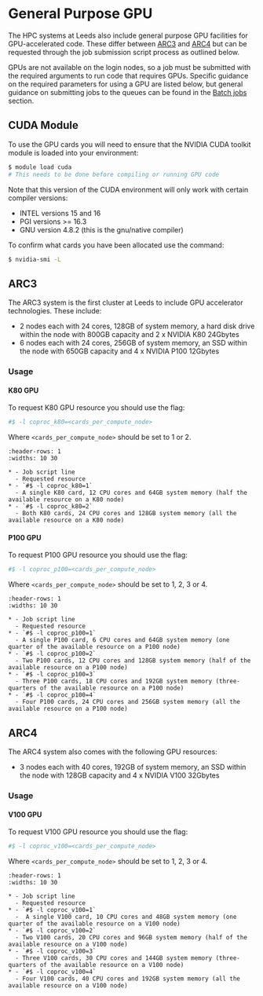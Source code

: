 # General Purpose GPU

The HPC systems at Leeds also include general purpose GPU facilities for GPU-accelerated code. These differ between [ARC3](#arc3) and [ARC4](#arc4) but can be requested through the job submission script process as outlined below.

GPUs are not available on the login nodes, so a job must be submitted with the required arguments to run code that requires GPUs.  Specific guidance on the required parameters for using a GPU are listed below, but general guidance on submitting jobs to the queues can be found in the [Batch jobs](batchjob) section.

## CUDA Module

To use the GPU cards you will need to ensure that the NVIDIA CUDA toolkit module is loaded into your environment:

```bash
$ module load cuda
# This needs to be done before compiling or running GPU code
```

Note that this version of the CUDA environment will only work with certain compiler versions:

- INTEL versions 15 and 16
- PGI versions >= 16.3
- GNU version 4.8.2 (this is the gnu/native compiler)

To confirm what cards you have been allocated use the command:

```bash
$ nvidia-smi -L
```

## ARC3

The ARC3 system is the first cluster at Leeds to include GPU accelerator technologies. These include:

- 2 nodes each with 24 cores, 128GB of system memory, a hard disk drive within the node with 800GB capacity and 2 x NVIDIA K80 24Gbytes
- 6 nodes each with 24 cores, 256GB of system memory, an SSD within the node with 650GB capacity and 4 x NVIDIA P100 12Gbytes

### Usage

#### K80 GPU

To request K80 GPU resource you should use the flag:

```bash
#$ -l coproc_k80=<cards_per_compute_node>
```

Where `<cards_per_compute_node>` should be set to 1 or 2.

```{list-table}
:header-rows: 1
:widths: 10 30

* - Job script line
  - Requested resource
* - `#$ -l coproc_k80=1`
  - A single K80 card, 12 CPU cores and 64GB system memory (half the available resource on a K80 node)
* - `#$ -l coproc_k80=2`
  - Both K80 cards, 24 CPU cores and 128GB system memory (all the available resource on a K80 node)
```

#### P100 GPU

To request P100 GPU resource you should use the flag:

```bash
#$ -l coproc_p100=<cards_per_compute_node>
```

Where `<cards_per_compute_node>` should be set to 1, 2, 3 or 4.

```{list-table}
:header-rows: 1
:widths: 10 30

* - Job script line
  - Requested resource
* - `#$ -l coproc_p100=1`
  - A single P100 card, 6 CPU cores and 64GB system memory (one quarter of the available resource on a P100 node)
* - `#$ -l coproc_p100=2`
  - Two P100 cards, 12 CPU cores and 128GB system memory (half of the available resource on a P100 node)
* - `#$ -l coproc_p100=3`
  - Three P100 cards, 18 CPU cores and 192GB system memory (three-quarters of the available resource on a P100 node)
* - `#$ -l coproc_p100=4`
  - Four P100 cards, 24 CPU cores and 256GB system memory (all the available resource on a P100 node)
```

## ARC4

The ARC4 system also comes with the following GPU resources:

- 3 nodes each with 40 cores, 192GB of system memory, an SSD within the node with 128GB capacity and 4 x NVIDIA V100 32Gbytes

### Usage

#### V100 GPU

To request V100 GPU resource you should use the flag:

```bash
#$ -l coproc_v100=<cards_per_compute_node>
```

Where `<cards_per_compute_node>` should be set to 1, 2, 3 or 4.

```{list-table}
:header-rows: 1
:widths: 10 30

* - Job script line
  - Requested resource
* - `#$ -l coproc_v100=1`
  -  A single V100 card, 10 CPU cores and 48GB system memory (one quarter of the available resource on a V100 node)
* - `#$ -l coproc_v100=2`
  - Two V100 cards, 20 CPU cores and 96GB system memory (half of the available resource on a V100 node)
* - `#$ -l coproc_v100=3`
  - Three V100 cards, 30 CPU cores and 144GB system memory (three-quarters of the available resource on a V100 node)
* - `#$ -l coproc_v100=4`
  - Four V100 cards, 40 CPU cores and 192GB system memory (all the available resource on a V100 node)
```

